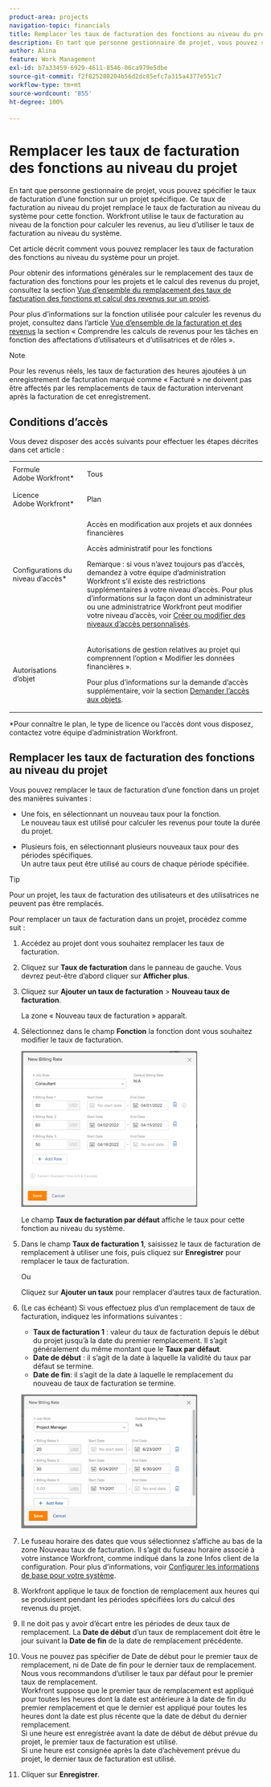 ```yaml
---
product-area: projects
navigation-topic: financials
title: Remplacer les taux de facturation des fonctions au niveau du projet
description: En tant que personne gestionnaire de projet, vous pouvez spécifier le taux de facturation d’une fonction sur un projet spécifique. Ce taux de facturation au niveau du projet remplace le taux de facturation au niveau du système pour cette fonction. Workfront utilise le taux de facturation au niveau de la fonction pour calculer les revenus, au lieu d’utiliser le taux de facturation au niveau du système.
author: Alina
feature: Work Management
exl-id: b7a33459-6929-4611-8546-06ca979e5dbe
source-git-commit: f2f825280204b56d2dc85efc7a315a4377e551c7
workflow-type: tm+mt
source-wordcount: '855'
ht-degree: 100%

---
```


# Remplacer les taux de facturation des fonctions au niveau du projet

En tant que personne gestionnaire de projet, vous pouvez spécifier le taux de facturation d’une fonction sur un projet spécifique. Ce taux de facturation au niveau du projet remplace le taux de facturation au niveau du système pour cette fonction. Workfront utilise le taux de facturation au niveau de la fonction pour calculer les revenus, au lieu d’utiliser le taux de facturation au niveau du système.

Cet article décrit comment vous pouvez remplacer les taux de facturation des fonctions au niveau du système pour un projet.

Pour obtenir des informations générales sur le remplacement des taux de facturation des fonctions pour les projets et le calcul des revenus du projet, consultez la section [Vue d’ensemble du remplacement des taux de facturation des fonctions et calcul des revenus sur un projet](../../../manage-work/projects/project-finances/override-role-billing-rates-and-calculate-project-revenue.md).

Pour plus d’informations sur la fonction utilisée pour calculer les revenus du projet, consultez dans l’article [Vue d’ensemble de la facturation et des revenus](../../../manage-work/projects/project-finances/billing-and-revenue-overview.md) la section « Comprendre les calculs de revenus pour les tâches en fonction des affectations d’utilisateurs et d’utilisatrices et de rôles ».

>[!NOTE]
>
>Pour les revenus réels, les taux de facturation des heures ajoutées à un enregistrement de facturation marqué comme « Facturé » ne doivent pas être affectés par les remplacements de taux de facturation intervenant après la facturation de cet enregistrement.

## Conditions d’accès

Vous devez disposer des accès suivants pour effectuer les étapes décrites dans cet article :

<table style="table-layout:auto"> 
 <col> 
 <col> 
 <tbody> 
  <tr> 
   <td role="rowheader">Formule Adobe Workfront*</td> 
   <td> <p>Tous</p> </td> 
  </tr> 
  <tr> 
   <td role="rowheader">Licence Adobe Workfront*</td> 
   <td> <p>Plan </p> </td> 
  </tr> 
  <tr> 
   <td role="rowheader">Configurations du niveau d’accès*</td> 
   <td> <p>Accès en modification aux projets et aux données financières</p> <p>Accès administratif pour les fonctions</p> <p>Remarque : si vous n’avez toujours pas d’accès, demandez à votre équipe d’administration Workfront s’il existe des restrictions supplémentaires à votre niveau d’accès. Pour plus d’informations sur la façon dont un administrateur ou une administratrice Workfront peut modifier votre niveau d’accès, voir <a href="../../../administration-and-setup/add-users/configure-and-grant-access/create-modify-access-levels.md" class="MCXref xref">Créer ou modifier des niveaux d’accès personnalisés</a>.</p> </td> 
  </tr> 
  <tr> 
   <td role="rowheader">Autorisations d’objet</td> 
   <td> <p>Autorisations de gestion relatives au projet qui comprennent l’option « Modifier les données financières ». </p> <p>Pour plus d’informations sur la demande d’accès supplémentaire, voir la section <a href="../../../workfront-basics/grant-and-request-access-to-objects/request-access.md" class="MCXref xref">Demander l’accès aux objets</a>.</p> </td> 
  </tr> 
 </tbody> 
</table>

&#42;Pour connaître le plan, le type de licence ou l’accès dont vous disposez, contactez votre équipe d’administration Workfront.

## Remplacer les taux de facturation des fonctions au niveau du projet

Vous pouvez remplacer le taux de facturation d’une fonction dans un projet des manières suivantes :

* Une fois, en sélectionnant un nouveau taux pour la fonction.\
  Le nouveau taux est utilisé pour calculer les revenus pour toute la durée du projet.

* Plusieurs fois, en sélectionnant plusieurs nouveaux taux pour des périodes spécifiques.\
  Un autre taux peut être utilisé au cours de chaque période spécifiée.

>[!TIP]
>
>Pour un projet, les taux de facturation des utilisateurs et des utilisatrices ne peuvent pas être remplacés.

Pour remplacer un taux de facturation dans un projet, procédez comme suit :

1. Accédez au projet dont vous souhaitez remplacer les taux de facturation.
1. Cliquez sur **Taux de facturation** dans le panneau de gauche. Vous devrez peut-être d’abord cliquer sur **Afficher plus**.
1. Cliquez sur **Ajouter un taux de facturation** > **Nouveau taux de facturation**.

   La zone « Nouveau taux de facturation » apparaît.

1. Sélectionnez dans le champ **Fonction** la fonction dont vous souhaitez modifier le taux de facturation.

   ![](assets/override-billing-rate-on-project-nwe-350x310.png)

   Le champ **Taux de facturation par défaut** affiche le taux pour cette fonction au niveau du système.

1. Dans le champ **Taux de facturation 1**, saisissez le taux de facturation de remplacement à utiliser une fois, puis cliquez sur **Enregistrer** pour remplacer le taux de facturation.

   Ou

   Cliquez sur **Ajouter un taux** pour remplacer d’autres taux de facturation.

1. (Le cas échéant) Si vous effectuez plus d’un remplacement de taux de facturation, indiquez les informations suivantes :

   * **Taux de facturation 1** : valeur du taux de facturation depuis le début du projet jusqu’à la date du premier remplacement. Il s’agit généralement du même montant que le **Taux par défaut**.
   * **Date de début** : il s’agit de la date à laquelle la validité du taux par défaut se termine.
   * **Date de fin**: il s’agit de la date à laquelle le remplacement du nouveau de taux de facturation se termine.

   ![new_billing_rate_with_adapt_dates.png](assets/new-billing-rate-with-adjustment-dates-350x266.png)

1. Le fuseau horaire des dates que vous sélectionnez s’affiche au bas de la zone Nouveau taux de facturation. Il s’agit du fuseau horaire associé à votre instance Workfront, comme indiqué dans la zone Infos client de la configuration. Pour plus d’informations, voir [Configurer les informations de base pour votre système](../../../administration-and-setup/get-started-wf-administration/configure-basic-info.md).
1. Workfront applique le taux de fonction de remplacement aux heures qui se produisent pendant les périodes spécifiées lors du calcul des revenus du projet.
1. Il ne doit pas y avoir d’écart entre les périodes de deux taux de remplacement. La **Date de début** d’un taux de remplacement doit être le jour suivant la **Date de fin** de la date de remplacement précédente.

1. Vous ne pouvez pas spécifier de Date de début pour le premier taux de remplacement, ni de Date de fin pour le dernier taux de remplacement.\
   Nous vous recommandons d’utiliser le taux par défaut pour le premier taux de remplacement.\
   Workfront suppose que le premier taux de remplacement est appliqué pour toutes les heures dont la date est antérieure à la date de fin du premier remplacement et que le dernier est appliqué pour toutes les heures dont la date est plus récente que la date de début du dernier remplacement.\
   Si une heure est enregistrée avant la date de début de début prévue du projet, le premier taux de facturation est utilisé.\
   Si une heure est consignée après la date d’achèvement prévue du projet, le dernier taux de facturation est utilisé.

1. Cliquer sur **Enregistrer**.

